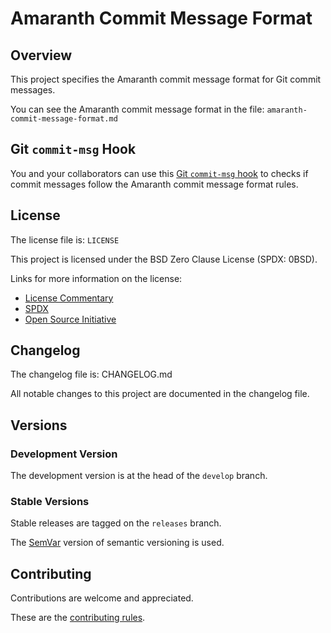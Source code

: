# Amaranth Commit Message Format

## Overview

This project specifies the Amaranth commit message format for Git
commit messages.

You can see the Amaranth commit message format in the file:
`amaranth-commit-message-format.md`

## Git `commit-msg` Hook

You and your collaborators can use this [Git `commit-msg`
hook][git-hook] to checks if commit messages follow the
Amaranth commit message format rules.

[git-hook]: <https://github.com/sean-hut/amaranth-commit-msg-hook>

## License

The license file is: `LICENSE`

This project is licensed under the BSD Zero Clause License (SPDX: 0BSD).

Links for more information on the license:

- [License Commentary][landley]
- [SPDX][spdx]
- [Open Source Initiative][osi]

[landley]: <https://web.archive.org/web/20200909121328/https://landley.net/toybox/license.html>
[spdx]: <https://web.archive.org/web/20200909121345/https://spdx.org/licenses/0BSD.html>
[osi]: <https://web.archive.org/web/20200923194052/https://opensource.org/licenses/0BSD>

## Changelog

The changelog file is: CHANGELOG.md

All notable changes to this project are documented in the changelog file.

## Versions

### Development Version

The development version is at the head of the `develop` branch.

### Stable Versions

Stable releases are tagged on the `releases` branch.

The [SemVar][semvar] version of semantic versioning is used.

[semvar]: <https://web.archive.org/web/20201009135328/https://semver.org/>

## Contributing

Contributions are welcome and appreciated.

These are the [contributing rules][rules].

[rules]: <https://github.com/sean-hut/amaranth-commit-message-format/tree/develop/CONTRIBUTING/CONTRIBUTING.md>
